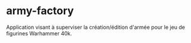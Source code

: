 # army-factory
Application visant à superviser la création/édition d'armée pour le jeu de figurines Warhammer 40k.
